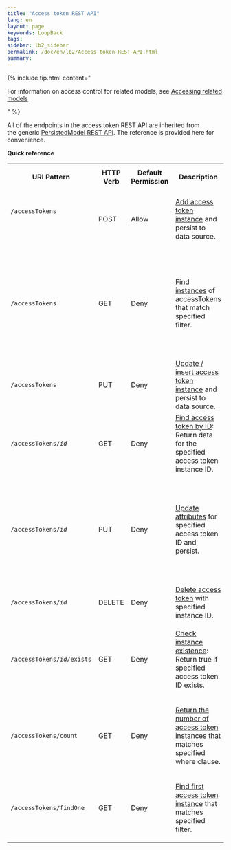 ```yaml
---
title: "Access token REST API"
lang: en
layout: page
keywords: LoopBack
tags:
sidebar: lb2_sidebar
permalink: /doc/en/lb2/Access-token-REST-API.html
summary:
---
```


{% include tip.html content="

For information on access control for related models, see [Accessing related models](/doc/en/lb2/Accessing-related-models.html)

" %}

All of the endpoints in the access token REST API are inherited from the generic [PersistedModel REST API](/doc/en/lb2/PersistedModel-REST-API.html).
The reference is provided here for convenience.

**Quick reference**

<table>
  <tbody>
    <tr>
      <th>
        <p>URI Pattern</p>
      </th>
      <th>HTTP Verb</th>
      <th>Default Permission</th>
      <th>Description</th>
      <th>Arguments</th>
    </tr>
    <tr>
      <td>
        <p><code>/accessTokens</code></p>
        <div style="width:120px;">
          <p>&nbsp;</p>
        </div>
      </td>
      <td>POST</td>
      <td>Allow</td>
      <td>
        <p><a href="/doc/en/lb2/PersistedModel-REST-API.html#PersistedModelRESTAPI-Createmodelinstance">Add access token instance</a> and persist to data source.</p>
      </td>
      <td>JSON object (in request body)</td>
    </tr>
    <tr>
      <td><code>/accessTokens</code></td>
      <td>GET</td>
      <td><span>Deny</span></td>
      <td><a href="/doc/en/lb2/PersistedModel-REST-API.html#PersistedModelRESTAPI-Findmatchinginstances">Find instances</a> of accessTokens that match specified filter.</td>
      <td>
        <p>One or more filters in query parameters:</p>
        <ul>
          <li>where</li>
          <li>include</li>
          <li>order</li>
          <li>limit</li>
          <li>skip / offset</li>
          <li>fields</li>
        </ul>
      </td>
    </tr>
    <tr>
      <td><code>/accessTokens</code></td>
      <td>PUT</td>
      <td><span>Deny</span></td>
      <td><a href="/doc/en/lb2/PersistedModel-REST-API.html#PersistedModelRESTAPI-Update/insertinstance">Update / insert access token instance</a> and persist to data source.</td>
      <td>JSON object (in request body)</td>
    </tr>
    <tr>
      <td><code>/accessTokens/<em>id</em></code></td>
      <td>GET</td>
      <td><span>Deny</span></td>
      <td><a href="/doc/en/lb2/PersistedModel-REST-API.html#PersistedModelRESTAPI-FindinstancebyID">Find access token by ID</a>: Return data for the specified access token instance ID.</td>
      <td><em>id</em>, the access token instance ID (in URI path)</td>
    </tr>
    <tr>
      <td><code>/accessTokens/<em>id</em></code></td>
      <td>PUT</td>
      <td><span>Deny</span></td>
      <td><a href="/doc/en/lb2/PersistedModel-REST-API.html#PersistedModelRESTAPI-Updatemodelinstanceattributes">Update attributes</a> for specified access token ID and persist.</td>
      <td>
        <p>Query parameters:</p>
        <ul>
          <li>data&nbsp;- An object containing property name/value pairs</li>
          <li><em>id</em>&nbsp;- The model id</li>
        </ul>
      </td>
    </tr>
    <tr>
      <td><code>/accessTokens/<em>id</em></code></td>
      <td>DELETE</td>
      <td><span>Deny</span></td>
      <td><a href="/doc/en/lb2/PersistedModel-REST-API.html#PersistedModelRESTAPI-Deletemodelinstance">Delete access token</a> with specified instance ID.</td>
      <td><em>id</em>, access token ID<em> </em>(in URI path)</td>
    </tr>
    <tr>
      <td><code>/accessTokens/<em>id</em>/exists</code></td>
      <td>GET</td>
      <td><span>Deny</span></td>
      <td>
        <p><a href="/doc/en/lb2/PersistedModel-REST-API.html#PersistedModelRESTAPI-Checkinstanceexistence">Check instance existence</a>: Return true if specified access token ID exists.</p>
      </td>
      <td>
        <p>URI path:</p>
        <ul>
          <li><em>id</em> - Model instance ID</li>
        </ul>
      </td>
    </tr>
    <tr>
      <td><code>/accessTokens/count</code></td>
      <td>GET</td>
      <td><span>Deny</span></td>
      <td>
        <p><a href="/doc/en/lb2/PersistedModel-REST-API.html#PersistedModelRESTAPI-Getinstancecount">Return the number of access token instances</a>&nbsp;that matches specified where clause.</p>
      </td>
      <td>Where filter specified in query parameter</td>
    </tr>
    <tr>
      <td><code>/accessTokens/findOne</code></td>
      <td>GET</td>
      <td><span>Deny</span></td>
      <td>
        <p><a href="/doc/en/lb2/PersistedModel-REST-API.html#PersistedModelRESTAPI-Findfirstinstance">Find first access token instance</a> that matches specified filter.</p>
      </td>
      <td>Same as<span>&nbsp;<a href="/doc/en/lb2/PersistedModel-REST-API.html#PersistedModelRESTAPI-Findmatchinginstances">Find matching instances</a>.</span></td>
    </tr>
  </tbody>
</table>